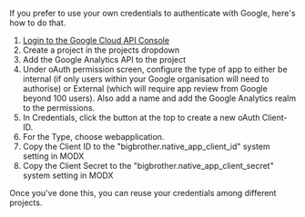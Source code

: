 If you prefer to use your own credentials to authenticate with Google, here's how to do that.

1. [Login to the Google Cloud API Console](https://console.developers.google.com/)
2. Create a project in the projects dropdown 
3. Add the Google Analytics API to the project
4. Under oAuth permission screen, configure the type of app to either be internal (if only users within your Google organisation will need to authorise) or External (which will require app review from Google beyond 100 users). Also add a name and add the Google Analytics realm to the permissions. 
5. In Credentials, click the button at the top to create a new oAuth Client-ID. 
6. For the Type, choose webapplication. 
7. Copy the Client ID to the "bigbrother.native_app_client_id" system setting in MODX
8. Copy the Client Secret to the "bigbrother.native_app_client_secret" system setting in MODX

Once you've done this, you can reuse your credentials among different projects. 